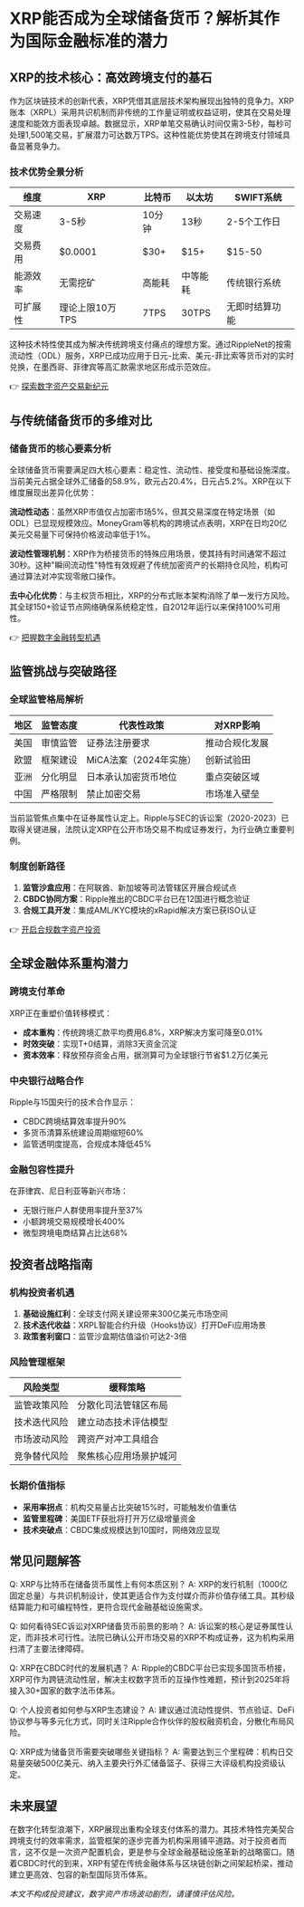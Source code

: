 # XRP能否成为全球储备货币？解析其作为国际金融标准的潜力

## XRP的技术核心：高效跨境支付的基石

作为区块链技术的创新代表，XRP凭借其底层技术架构展现出独特的竞争力。XRP账本（XRPL）采用共识机制而非传统的工作量证明或权益证明，使其在交易处理速度和能效方面表现卓越。数据显示，XRP单笔交易确认时间仅需3-5秒，每秒可处理1,500笔交易，扩展潜力可达数万TPS。这种性能优势使其在跨境支付领域具备显著竞争力。

### 技术优势全景分析

| 维度          | XRP               | 比特币         | 以太坊         | SWIFT系统       |
|---------------|-------------------|----------------|----------------|----------------|
| 交易速度      | 3-5秒             | 10分钟         | 13秒           | 2-5个工作日    |
| 交易费用      | $0.0001           | $30+           | $15+           | $15-50         |
| 能源效率      | 无需挖矿          | 高能耗         | 中等能耗       | 传统银行系统   |
| 可扩展性      | 理论上限10万TPS   | 7TPS           | 30TPS          | 无即时结算功能 |

这种技术特性使其成为解决传统跨境支付痛点的理想方案。通过RippleNet的按需流动性（ODL）服务，XRP已成功应用于日元-比索、美元-菲比索等货币对的实时兑换，在墨西哥、菲律宾等高汇款需求地区形成示范效应。

👉 [探索数字资产交易新纪元](https://bit.ly/okx_welcome)

## 与传统储备货币的多维对比

### 储备货币的核心要素分析

全球储备货币需要满足四大核心要素：稳定性、流动性、接受度和基础设施深度。当前美元占据全球外汇储备的58.9%，欧元占20.4%，日元占5.2%。XRP在以下维度展现出差异化优势：

**流动性动态**：虽然XRP市值仅占加密市场5%，但其交易深度在特定场景（如ODL）已显现规模效应。MoneyGram等机构的跨境试点表明，XRP在日均20亿美元交易量下可保持价格波动率低于1%。

**波动性管理机制**：XRP作为桥接货币的特殊应用场景，使其持有时间通常不超过30秒。这种"瞬间流动性"特性有效规避了传统加密资产的长期持仓风险，机构可通过算法对冲实现零敞口操作。

**去中心化优势**：与主权货币相比，XRP的分布式账本架构消除了单一发行方风险。其全球150+验证节点网络确保系统稳定性，自2012年运行以来保持100%可用性。

👉 [把握数字金融转型机遇](https://bit.ly/okx_welcome)

## 监管挑战与突破路径

### 全球监管格局解析

| 地区          | 监管态度               | 代表性政策                     | 对XRP影响                |
|---------------|------------------------|--------------------------------|--------------------------|
| 美国          | 审慎监管               | 证券法注册要求                 | 推动合规化发展           |
| 欧盟          | 框架建设               | MiCA法案（2024年实施）         | 创新试验田               |
| 亚洲          | 分化明显               | 日本承认加密货币地位           | 重点突破区域             |
| 中国          | 严格限制               | 禁止加密交易                   | 市场准入壁垒             |

当前监管焦点集中在证券属性认定上。Ripple与SEC的诉讼案（2020-2023）已取得关键进展，法院认定XRP在公开市场交易不构成证券发行，为行业确立重要判例。

### 制度创新路径
1. **监管沙盒应用**：在阿联酋、新加坡等司法管辖区开展合规试点
2. **CBDC协同方案**：Ripple推出的CBDC平台已在12国进行概念验证
3. **合规工具开发**：集成AML/KYC模块的xRapid解决方案已获ISO认证

👉 [开启合规数字资产投资](https://bit.ly/okx_welcome)

## 全球金融体系重构潜力

### 跨境支付革命
XRP正在重塑价值转移模式：
- **成本重构**：传统跨境汇款平均费用6.8%，XRP解决方案可降至0.01%
- **时效突破**：实现T+0结算，消除3天资金沉淀
- **资本效率**：释放预存资金占用，据测算可为全球银行节省$1.2万亿美元

### 中央银行战略合作
Ripple与15国央行的技术合作显示：
- CBDC跨境结算效率提升90%
- 多货币清算系统建设周期缩短60%
- 监管透明度提高，合规成本降低45%

### 金融包容性提升
在菲律宾、尼日利亚等新兴市场：
- 无银行账户人群使用率提升至37%
- 小额跨境交易规模增长400%
- 微型跨境电商结算占比达68%

## 投资者战略指南

### 机构投资者机遇
1. **基础设施红利**：全球支付网关建设带来300亿美元市场空间
2. **技术迭代收益**：XRPL智能合约升级（Hooks协议）打开DeFi应用场景
3. **政策套利窗口**：监管沙盒期估值溢价可达2-3倍

### 风险管理框架
| 风险类型       | 缓释策略                     |
|----------------|------------------------------|
| 监管政策风险   | 分散化司法管辖区布局         |
| 技术迭代风险   | 建立动态技术评估模型         |
| 市场波动风险   | 跨资产对冲工具组合           |
| 竞争替代风险   | 聚焦核心应用场景护城河       |

### 长期价值指标
- **采用率拐点**：机构交易量占比突破15%时，可能触发价值重估
- **监管里程碑**：美国ETF获批将打开万亿级增量资金
- **技术突破点**：CBDC集成规模达到10国时，网络效应显现

## 常见问题解答

Q: XRP与比特币在储备货币属性上有何本质区别？
A: XRP的发行机制（1000亿固定总量）与共识机制设计，使其更适合作为支付媒介而非价值存储工具。其秒级结算能力和可编程特性，更符合现代金融基础设施需求。

Q: 如何看待SEC诉讼对XRP储备货币前景的影响？
A: 诉讼案的核心是证券属性认定，而非技术可行性。法院已确认公开市场交易的XRP不构成证券，这为机构采用扫清了主要法律障碍。

Q: XRP在CBDC时代的发展机遇？
A: Ripple的CBDC平台已实现多国货币桥接，XRP可作为跨链流动性层，解决主权数字货币的互操作性难题，预计到2025年将接入30+国家的数字法币体系。

Q: 个人投资者如何参与XRP生态建设？
A: 建议通过流动性提供、节点验证、DeFi协议参与等多元化方式，同时关注Ripple合作伙伴的股权融资机会，分散化布局风险。

Q: XRP成为储备货币需要突破哪些关键指标？
A: 需要达到三个里程碑：机构日交易量突破500亿美元、纳入主要央行外汇储备篮子、获得三大评级机构投资级认定。

## 未来展望

在数字化转型浪潮下，XRP展现出重构全球支付体系的潜力。其技术特性完美契合跨境支付的效率需求，监管框架的逐步完善为机构采用铺平道路。对于投资者而言，这不仅是一次资产配置机会，更是参与全球金融基础设施革新的战略窗口。随着CBDC时代的到来，XRP有望在传统金融体系与区块链创新之间架起桥梁，推动建立更高效、包容的新型国际货币体系。

*本文不构成投资建议，数字资产市场波动剧烈，请谨慎评估风险。*